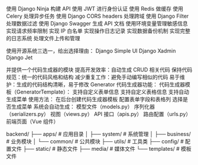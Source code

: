 使用 Django Ninja 构建 API
使用 JWT 进行身份认证
使用 Redis 做缓存
使用 Celery 处理异步任务
使用 Django CORS headers 处理跨域
使用 Django Filter 处理数据过滤
使用 Django Swagger 生成 API 文档
使用环境变量管理敏感信息
实现请求频率限制
实现 IP 白名单
实现操作日志记录
实现数据备份机制
实现完整的日志系统
处理文件上传和管理

使用开源系统三选一，给出选择理由：
Django Simple UI
Django Xadmin
Django Jet

并提供一个代码生成器的模块
提高开发效率：自动生成 CRUD 相关代码
保持代码规范：统一的代码风格和结构
减少重复工作：避免手动编写相似的代码
易于维护：生成的代码结构清晰，易于修改
Generator 代码生成器功能：
代码生成器模板（GeneratorTemplate）：
支持自定义表单信息
支持自定义表格信息
支持自动生成菜单
使用方法：
在后台创建代码生成器模板
配置表单字段和表格列
选择是否生成菜单
系统会自动生成：
模型文件（models.py）
序列化器（serializers.py）
视图（views.py）
API 接口（apis.py）
路由配置（urls.py）
前端页面（Vue 组件）

backend/
├── apps/ # 应用目录
│ ├── system/ # 系统管理
│ ├── business/ # 业务模块
│ └── common/ # 公共模块
├── utils/ # 工具类
├── config/ # 配置文件
├── static/ # 静态文件
├── media/ # 媒体文件
└── templates/ # 模板文件
